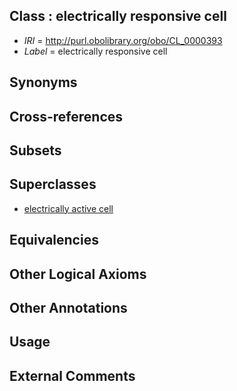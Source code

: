 
## Class : electrically responsive cell

 * *IRI* = http://purl.obolibrary.org/obo/CL_0000393
 * *Label* = electrically responsive cell

## Synonyms


## Cross-references


## Subsets


## Superclasses

 * [electrically active cell](../../CL/11/CL_0000211.md)

## Equivalencies


## Other Logical Axioms


## Other Annotations


## Usage


## External Comments

